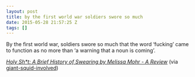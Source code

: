 ```yaml
---
layout: post
title: by the first world war soldiers swore so much
date: 2015-05-28 21:57:25 Z
tags: []
---
```

By the first world war, soldiers swore so much that the word ‘fucking’ came to function as no more than ‘a warning that a noun is coming’.

[_Holy Sh\*t: A Brief History of Swearing by Melissa Mohr - A Review_](http://www.guardian.co.uk/books/2013/may/23/holy-shit-history-swearing-mohr?CMP=twt_gu) (via [giant-squid-involved](http://giant-squid-involved.tumblr.com/))

